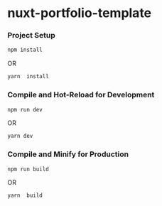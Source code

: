 # nuxt-portfolio-template



### Project Setup

```sh
npm install
```
OR

```sh
yarn  install
```

### Compile and Hot-Reload for Development

```sh
npm run dev
```

OR

```sh
yarn dev 
```

### Compile and Minify for Production

```sh
npm run build
```
OR 

```sh
yarn  build
```
